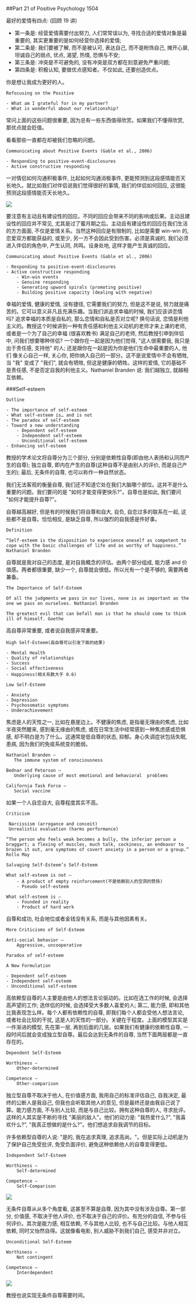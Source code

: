 ##Part 21 of Positive Psychology 1504

最好的爱情有四点: (回顾 19 讲)

- 第一条是: 经营爱情需要付出努力, 人们常常误以为, 寻找合适的爱情对象是最重要的, 其实更重要的是如何经营你选择的爱情;
- 第二条是: 我们要被了解, 而不是被认可, 表达自己, 而不是粉饰自己, 摊开心扉, 坦诚自己的弱点, 优点, 渴望, 热情, 恐惧与不安;
- 第三条是: 冲突是不可避免的, 没有冲突是双方都在刻意避免严重问题;
- 第四条是: 积极认知, 要做优点感知者。不仅如此, 还要创造优点。


你是想让我成为更好的人。

```
Refocusing on the Positive

- What am I grateful for in my partner?
- What is wonderful about our relationship?
```

常问上面的这些问题很重要, 因为总有一些东西值得欣赏。如果我们不懂得欣赏, 那优点就会贬值。

看看那些一直都在却被我们忽略的问题。

```
Communicating about Positive Events (Gable et al., 2006)

- Responding to positive-event-disclosures
- Active constructive responding
```

一对情侣如何沟通积极事件, 比起如何沟通消极事件, 更能预测到这段感情能否天长地久。就比如我们对伴侣说我们觉得很好的事情, 我们的伴侣如何回应, 这很能预测这段感情能否天长地久。

![](http://okye062gb.bkt.clouddn.com/2017-03-26-060846.jpg)

要注意有主动且有建设性的回应。不同的回应会带来不同的影响或后果。主动且建设性的回应并不常见, 尤其是过了蜜月期之后。主动且有建设性的回应在我们生活的方方面面, 不仅是爱情关系。当然这种回应是有限制的, 比如是需要 win-win 的, 恋爱双方都能获益的, 或至少, 另一方不会因此受到伤害。必须是真诚的, 我们必须进入伴侣的角色中, 产生认同, 共鸣。设身处地, 这样才能产生真诚的回应。


```
Communicating about Positive Events (Gable et al., 2006)

- Responding to positive-event-disclosures
- Active constructive responding
	- Win-win events
	- Genuine responding
	- Generating upward spirals (promoting positive)
	- Building positive capacity (dealing with negative)
```

幸福的爱情, 健康的爱情, 没有捷径, 它需要我们的努力, 但是这不是说, 努力就是痛苦的。它可以意义非凡且充满乐趣。当我们讲追求幸福的时候, 我们应该讲恋情吗? 追求幸福的本质是自私的, 那么恋情和自私是否对立呢? 换句话说, 恋情是利他主义的。教授这个时候讲到一种有责任感和利他主义动机的老师才来上课的老师, 或者是一个为了自己的幸福 (很喜欢教书) 满足自己的老师, 然后教授引申到伴侣中, 问我们想要哪种伴侣? 一个跟你在一起是因为他们觉得, "这人很需要我, 我只是出于责任感, 支持他" 的人; 还是跟你在一起是因为你是他们生命中最重要的人, 他们 像关心自己一样, 关心你, 把你纳入自己的一部分。这不是说爱情中不会有牺牲, 当 "我" 变成了 "我们", 就会有牺牲, 但这是健康的牺牲。这样的爱情, 它的基础不是责任感, 不是否定自我的利他主义。Nathaniel Branden 说: 我们越独立, 就越相互依赖。


###Self-esteem

```
Outline

- The importance of self-esteem
- What self-esteem is… and is not
- The paradox of self-esteem
- Toward a new understanding
	- Dependent self-esteem
	- Independent self-esteem
	- Unconditional self-esteem
- Enhancing self-esteem
```

教授的学术论文将自尊分为三个部分, 分别是依赖性自尊(即由他人表扬和认同而产生的自尊); 独立自尊, 即内在产生的自尊(这种自尊不是由别人的评价, 而是自己产生的); 最后, 无条件的自尊, 也可以称作一种自然状态。

我们无法客观的衡量自尊, 我们还不知道它处在我们大脑哪个部位。这并不是什么重要的问题。我们要问的是 "如何才能变得更快乐?"。自尊也是如此, 我们要问 "如何才能提升自尊?"。

自尊越高越好, 但是有的时候我们将自尊和自大, 自负, 自恋过多的联系在一起, 这些都不是自尊。恰恰相反, 是缺乏自尊, 所以强烈的自我感是件好事。

```
Definition

“Self-esteem is the disposition to experience oneself as competent to cope with the basic challenges of life and as worthy of happiness.” Nathaniel Branden
```

自尊就是我对自己的态度, 是对自我概念的评估。由两个部分组成, 能力感 and 价值感。两者都很重要, 缺少一个, 自尊就会很低。所以光有一个是不够的, 需要两者兼备。

```
The Importance of Self-Esteem

Of all the judgments we pass in our lives, none is as important as the one we pass on ourselves. Nathaniel Branden

The greatest evil that can befall man is that he should come to think ill of himself. Goethe
```

高自尊非常重要, 或者说自我感非常重要。

```
High Self-Esteem(高自尊可以引发下面的结果)

- Mental Health
- Quality of relationships
- Success
- Social effectiveness
- Happiness(相关系数大于 0.6)

Low Self-Esteem

- Anxiety
- Depression
- Psychosomatic symptoms
- Underachievement
```

焦虑是人的天性之一, 比如在悬崖边上。不健康的焦虑, 是指毫无理由的焦虑, 比如半夜突然醒来, 感到毫无缘由的焦虑, 或在日常生活中经常感到一种焦虑感或恐惧感, 却不明白是为了什么。这通常是低自尊的状态, 抑郁。身心失调症状包括失眠, 患病, 因为我们的免疫系统变的脆弱。


```
Nathaniel Branden — 
   The immune system of consciousness

Bednar and Peterson —
   Underlying cause of most emotional and behavioral  problems

California Task Force — 	
   Social vaccine
```

如果一个人自恋自大, 自尊程度其实不高。

```
Criticism

 Narcissism (arrogance and conceit)
 Unrealistic evaluation (harms performance)

“The person who feels weak becomes a bully, the inferior person a braggart; a flexing of muscles, much talk, cockiness, an endeavor to brazen it out, are symptoms of covert anxiety in a person or a group.” Rollo May
```

```
Salvaging Self-Esteem’s Self-Esteem

What self-esteem is not —
	- A product of empty reinforcement(不是依赖别人的空洞的赞扬)
	- Pseudo self-esteem

What self-esteem is — 
	- Founded in reality
	- Product of hard work
```

自尊和成功, 社会地位或者金钱没有关系, 而是与其他因素有关。

```
More Criticisms of Self-Esteem

Anti-social behavior — 
	Aggressive, uncooperative

Paradox of self-esteem
```

```
A New Formulation

- Dependent self-esteem
- Independent self-esteem
- Unconditional self-esteem
```

高依赖型自尊的人主要是由他人的想法言论驱动的。比如在选工作的时候, 会选择高声望的工作; 选伴侣的时候, 会选择受大多数人喜爱的人; 第二, 能力感, 即和其他比我表现怎么样。每个人都有依赖性的自尊, 即我们每个人都会受他人想法言论, 或者社会比较的干扰, 这是人的天性的一部分。关键在于程度。上面的模型其实是一件渐进的模型, 先在第一层, 再到后面的几层。如果我们有健康的依赖性自尊, 一段时间后就会变成独立型自尊。最后会达到无条件的自尊, 当然下面两层都是一直存在的。

```
Dependent Self-Esteem

Worthiness — 
    Other-determined

Competence —
	Other-comparison
```

独立型自尊不取决于他人, 在价值感方面, 我用自己的标准评估自己, 自我决定, 最终的公断人是我自己, 但我也会听取其他人的意见, 但是最终还是由我自己说了算。能力感方面, 不与别人比较, 而是与自己比较。拥有这种自尊的人, 寻求批评。这样的人其实是不断的寻找 "美丽的敌人"。他们的动力是: "我热爱什么?", "我喜欢什么?", "我真正想做的是什么?"。他们想追求自我调节的目标。

许多依赖型自尊的人说: "是的, 我在追求真理, 追求高尚。"。但是实际上动机是为了保护自己免受批评, 免受负面评价, 避免这种依赖他人的自尊变得更低。

```
Independent Self-Esteem

Worthiness — 
    Self-determined

Competence —
    Self-Comparison
```

![](http://okye062gb.bkt.clouddn.com/2017-03-27-022543.jpg)

无条件自尊从从多个角度看, 这甚至不算是自尊, 因为其中没有涉及自尊。第一部分, 价值感, 不取决于他人评价, 也不取决于自己的评价。有充分的自信, 不参与任何评价。其次是能力感, 相互依赖, 不与其他人比较, 也不与自己比较。与他人相互依赖, 同时又怡然自得。这就像看电影, 别人威胁不到我们自己, 感受并非对立。

```
Unconditional Self-Esteem

Worthiness — 
	Not contingent

Competence —
	Interdependent
```

![](http://okye062gb.bkt.clouddn.com/2017-03-27-023259.jpg)

教授也说实现无条件自尊需要时间。
